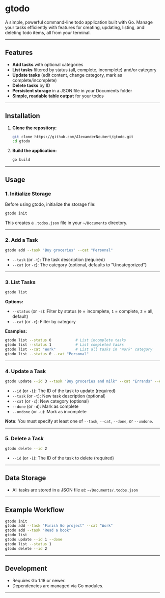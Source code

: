 # gtodo

A simple, powerful command-line todo application built with Go. Manage your tasks efficiently with features for creating, updating, listing, and deleting todo items, all from your terminal.

---

## Features

- **Add tasks** with optional categories
- **List tasks** filtered by status (all, complete, incomplete) and/or category
- **Update tasks** (edit content, change category, mark as complete/incomplete)
- **Delete tasks** by ID
- **Persistent storage** in a JSON file in your Documents folder
- **Simple, readable table output** for your todos

---

## Installation

1. **Clone the repository:**
   ```sh
   git clone https://github.com/AlexanderNeubert/gtodo.git
   cd gtodo
   ```

2. **Build the application:**
   ```sh
   go build
   ```
---

## Usage

### 1. Initialize Storage

Before using gtodo, initialize the storage file:

```sh
gtodo init
```

This creates a `.todos.json` file in your `~/Documents` directory.

---

### 2. Add a Task

```sh
gtodo add --task "Buy groceries" --cat "Personal"
```
- `--task` (or `-t`): The task description (required)
- `--cat` (or `-c`): The category (optional, defaults to "Uncategorized")

---

### 3. List Tasks

```sh
gtodo list
```

**Options:**
- `--status` (or `-s`): Filter by status (`0` = incomplete, `1` = complete, `2` = all, default)
- `--cat` (or `-c`): Filter by category

**Examples:**
```sh
gtodo list --status 0           # List incomplete tasks
gtodo list --status 1           # List completed tasks
gtodo list --cat "Work"         # List all tasks in "Work" category
gtodo list --status 0 --cat "Personal"
```

---

### 4. Update a Task

```sh
gtodo update --id 3 --task "Buy groceries and milk" --cat "Errands" --done
```
- `--id` (or `-i`): The ID of the task to update (required)
- `--task` (or `-t`): New task description (optional)
- `--cat` (or `-c`): New category (optional)
- `--done` (or `-d`): Mark as complete
- `--undone` (or `-u`): Mark as incomplete

**Note:** You must specify at least one of `--task`, `--cat`, `--done`, or `--undone`.

---

### 5. Delete a Task

```sh
gtodo delete --id 2
```
- `--id` (or `-i`): The ID of the task to delete (required)

---

## Data Storage

- All tasks are stored in a JSON file at:
  `~/Documents/.todos.json`

---

## Example Workflow

```sh
gtodo init
gtodo add --task "Finish Go project" --cat "Work"
gtodo add --task "Read a book"
gtodo list
gtodo update --id 1 --done
gtodo list --status 1
gtodo delete --id 2
```

---

## Development

- Requires Go 1.18 or newer.
- Dependencies are managed via Go modules.
---